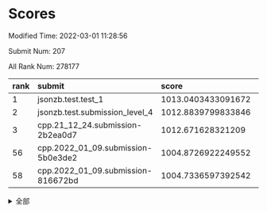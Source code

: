 # Scores

Modified Time: 2022-03-01 11:28:56

Submit Num: 207

All Rank Num: 278177

| rank |               submit               |       score        |       sigma        | pk_num |
| :--- | :--------------------------------- | :----------------- | :----------------- | :----- |
| 1    | jsonzb.test.test_1                 | 1013.0403433091672 | 0.7758772236771889 | 5371   |
| 2    | jsonzb.test.submission_level_4     | 1012.8839799833846 | 0.8045393324556167 | 5374   |
| 3    | cpp.21_12_24.submission-2b2ea0d7   | 1012.671628321209  | 0.765704029833669  | 5376   |
| 56   | cpp.2022_01_09.submission-5b0e3de2 | 1004.8726922249552 | 0.7027332309013535 | 5374   |
| 58   | cpp.2022_01_09.submission-816672bd | 1004.7336597392542 | 0.7077231988489477 | 5377   |


<details>
<summary>全部</summary>

| rank |                 submit                 |       score        |       sigma        | pk_num |
| :--- | :------------------------------------- | :----------------- | :----------------- | :----- |
| 1    | jsonzb.test.test_1                     | 1013.0403433091672 | 0.7758772236771889 | 5371   |
| 2    | jsonzb.test.submission_level_4         | 1012.8839799833846 | 0.8045393324556167 | 5374   |
| 3    | cpp.21_12_24.submission-2b2ea0d7       | 1012.671628321209  | 0.765704029833669  | 5376   |
| 4    | gobigger.level_3.submission_level_3_29 | 1012.6234602728221 | 0.761433349566333  | 5375   |
| 5    | gobigger.level_3.submission_level_3_43 | 1012.0096492025855 | 0.7872979558425045 | 5374   |
| 6    | gobigger.level_3.submission_level_3_25 | 1011.7043343653819 | 0.7642243622184246 | 5380   |
| 7    | gobigger.level_3.submission_level_3_2  | 1011.5125446613079 | 0.7854935314508726 | 5376   |
| 8    | gobigger.level_3.submission_level_3_27 | 1011.2150880925954 | 0.7705703568540405 | 5378   |
| 9    | gobigger.level_3.submission_level_3_24 | 1011.1555070968    | 0.7717458535751863 | 5372   |
| 10   | gobigger.level_3.submission_level_3_48 | 1011.088834422999  | 0.7619848390327664 | 5374   |
| 11   | gobigger.level_3.submission_level_3_18 | 1010.9503746457821 | 0.7534724391813005 | 5374   |
| 12   | gobigger.level_3.submission_level_3_15 | 1010.9320797998735 | 0.7877408769863208 | 5377   |
| 13   | gobigger.level_3.submission_level_3_4  | 1010.8376504422757 | 0.7711693298392807 | 5375   |
| 14   | gobigger.level_3.submission_level_3_33 | 1010.8011078252273 | 0.7860037546570287 | 5381   |
| 15   | gobigger.level_3.submission_level_3_10 | 1010.7419435624021 | 0.7624905912688967 | 5377   |
| 16   | gobigger.level_3.submission_level_3_1  | 1010.7317117188414 | 0.7552031423408498 | 5379   |
| 17   | gobigger.level_3.submission_level_3_13 | 1010.7241661953517 | 0.7620928944879695 | 5372   |
| 18   | gobigger.level_3.submission_level_3_44 | 1010.686213232796  | 0.7459760072046493 | 5377   |
| 19   | gobigger.level_3.submission_level_3_38 | 1010.5572224308797 | 0.7700083481864918 | 5375   |
| 20   | gobigger.level_3.submission_level_3_28 | 1010.5328394327785 | 0.7718677736100054 | 5368   |
| 21   | gobigger.level_3.submission_level_3_39 | 1010.5091543743522 | 0.7443194411857001 | 5381   |
| 22   | gobigger.level_3.submission_level_3_7  | 1010.5007731592109 | 0.7834546775637442 | 5375   |
| 23   | gobigger.level_3.submission_level_3_34 | 1010.475280652239  | 0.74360244653119   | 5376   |
| 24   | gobigger.level_3.submission_level_3_42 | 1010.4044656649057 | 0.7801002388549622 | 5378   |
| 25   | gobigger.level_3.submission_level_3_14 | 1010.3242405335843 | 0.750254651952486  | 5377   |
| 26   | gobigger.level_3.submission_level_3_5  | 1010.3164563069437 | 0.7795793684505264 | 5374   |
| 27   | gobigger.level_3.submission_level_3_23 | 1010.299139243474  | 0.7532564538612886 | 5376   |
| 28   | gobigger.level_3.submission_level_3_30 | 1010.1687154755089 | 0.7586495074393664 | 5370   |
| 29   | gobigger.level_3.submission_level_3_40 | 1010.1205455369142 | 0.7576435382688664 | 5381   |
| 30   | gobigger.level_3.submission_level_3_37 | 1009.8204012291508 | 0.7537274640329668 | 5374   |
| 31   | gobigger.level_3.submission_level_3_49 | 1009.7883459061784 | 0.7495011731397165 | 5376   |
| 32   | gobigger.level_3.submission_level_3_35 | 1009.7831184833439 | 0.7526530354190838 | 5375   |
| 33   | gobigger.level_3.submission_level_3_16 | 1009.7055864266333 | 0.7615136127013221 | 5378   |
| 34   | gobigger.level_3.submission_level_3_36 | 1009.6774874433202 | 0.7397315383958804 | 5374   |
| 35   | gobigger.level_3.submission_level_3_6  | 1009.6690529228329 | 0.7456997634931073 | 5373   |
| 36   | gobigger.level_3.submission_level_3_31 | 1009.6678053961333 | 0.7294697974678944 | 5370   |
| 37   | gobigger.level_3.submission_level_3_12 | 1009.6511243059897 | 0.7405544733525302 | 5376   |
| 38   | gobigger.level_3.submission_level_3_19 | 1009.6236690389422 | 0.7434418268977226 | 5373   |
| 39   | gobigger.level_3.submission_level_3_0  | 1009.5442395375158 | 0.7581662955589933 | 5377   |
| 40   | gobigger.level_3.submission_level_3_22 | 1009.4076521692396 | 0.7700488123337476 | 5370   |
| 41   | gobigger.level_3.submission_level_3_3  | 1009.3307012947363 | 0.7614509067268298 | 5377   |
| 42   | gobigger.level_3.submission_level_3_17 | 1009.3184168473795 | 0.7566118102621603 | 5377   |
| 43   | gobigger.level_3.submission_level_3_20 | 1009.3108076017829 | 0.7466659513648694 | 5376   |
| 44   | gobigger.level_3.submission_level_3_32 | 1009.2016256102697 | 0.7436567342650947 | 5373   |
| 45   | gobigger.level_3.submission_level_3_41 | 1009.1496012111313 | 0.7219003851636078 | 5374   |
| 46   | gobigger.level_3.submission_level_3_26 | 1009.0582168254432 | 0.7314317256076226 | 5376   |
| 47   | gobigger.level_3.submission_level_3_47 | 1009.0325374086938 | 0.7365240089529217 | 5376   |
| 48   | gobigger.level_3.submission_level_3_45 | 1009.0141297623653 | 0.7448400896736665 | 5376   |
| 49   | gobigger.level_3.submission_level_3_46 | 1008.9751971547995 | 0.7524885060929442 | 5377   |
| 50   | gobigger.level_3.submission_level_3_9  | 1008.9450767014063 | 0.7434326014484548 | 5378   |
| 51   | gobigger.level_3.submission_level_3_11 | 1008.9294713820368 | 0.7640602781329965 | 5376   |
| 52   | gobigger.level_3.submission_level_3_8  | 1008.3871795056748 | 0.7468244232965622 | 5376   |
| 53   | gobigger.level_3.submission_level_3_21 | 1008.3425568896389 | 0.7439569241304824 | 5371   |
| 54   | gobigger.level_1.submission_level_1_43 | 1005.0763160305651 | 0.7361716588383221 | 5378   |
| 55   | gobigger.level_1.submission_level_1_5  | 1004.9167288132512 | 0.7279916879992241 | 5376   |
| 56   | cpp.2022_01_09.submission-5b0e3de2     | 1004.8726922249552 | 0.7027332309013535 | 5374   |
| 57   | gobigger.level_1.submission_level_1_16 | 1004.7690637827453 | 0.7217624783398507 | 5382   |
| 58   | cpp.2022_01_09.submission-816672bd     | 1004.7336597392542 | 0.7077231988489477 | 5377   |
| 59   | gobigger.level_1.submission_level_1_8  | 1004.516744420043  | 0.7181930900377942 | 5378   |
| 60   | gobigger.level_1.submission_level_1_19 | 1004.3177678548506 | 0.7153106576702536 | 5376   |
| 61   | gobigger.level_1.submission_level_1_33 | 1004.1884470468909 | 0.7307385532541654 | 5380   |
| 62   | gobigger.level_1.submission_level_1_48 | 1004.0596240309784 | 0.7205703856531596 | 5377   |
| 63   | gobigger.level_1.submission_level_1_7  | 1003.9935126440954 | 0.7117618433711165 | 5378   |
| 64   | gobigger.level_1.submission_level_1_14 | 1003.9792797697579 | 0.7167716311850776 | 5376   |
| 65   | gobigger.level_1.submission_level_1_36 | 1003.8959653623791 | 0.7114846179477528 | 5379   |
| 66   | gobigger.level_1.submission_level_1_13 | 1003.8858820852053 | 0.7080395112797333 | 5373   |
| 67   | gobigger.level_1.submission_level_1_30 | 1003.8506173190257 | 0.7207845935258912 | 5375   |
| 68   | gobigger.level_1.submission_level_1_3  | 1003.7892699722449 | 0.7253570897574346 | 5376   |
| 69   | gobigger.level_1.submission_level_1_20 | 1003.7816552533128 | 0.7174246375760677 | 5373   |
| 70   | gobigger.level_1.submission_level_1_1  | 1003.7665219298964 | 0.7286693529063853 | 5374   |
| 71   | gobigger.level_1.submission_level_1_39 | 1003.7628032700451 | 0.7248096037611748 | 5377   |
| 72   | gobigger.level_1.submission_level_1_47 | 1003.7623832694295 | 0.7183499989389448 | 5377   |
| 73   | gobigger.level_1.submission_level_1_26 | 1003.7612304262601 | 0.7129165925144221 | 5380   |
| 74   | gobigger.level_1.submission_level_1_17 | 1003.6143660736894 | 0.7136203658216259 | 5378   |
| 75   | gobigger.level_1.submission_level_1_49 | 1003.5725881772177 | 0.7227848273764944 | 5376   |
| 76   | gobigger.level_1.submission_level_1_11 | 1003.4641128538381 | 0.7138988793222465 | 5379   |
| 77   | gobigger.level_1.submission_level_1_6  | 1003.4159495300597 | 0.7125004676193222 | 5380   |
| 78   | gobigger.level_1.submission_level_1_35 | 1003.3970839274465 | 0.7271187680872546 | 5373   |
| 79   | gobigger.level_1.submission_level_1_12 | 1003.3845170080358 | 0.7093138916886705 | 5376   |
| 80   | gobigger.level_1.submission_level_1_9  | 1003.3727715990634 | 0.7095670322730662 | 5378   |
| 81   | gobigger.level_1.submission_level_1_31 | 1003.2946184887005 | 0.7083663322752756 | 5376   |
| 82   | gobigger.level_1.submission_level_1_37 | 1003.2792251593523 | 0.7154926862364801 | 5378   |
| 83   | gobigger.level_1.submission_level_1_0  | 1003.2407995205929 | 0.7114080675174858 | 5378   |
| 84   | gobigger.level_1.submission_level_1_28 | 1003.1744243717842 | 0.707467956196819  | 5381   |
| 85   | gobigger.level_1.submission_level_1_32 | 1003.1294489433426 | 0.7205526417692668 | 5370   |
| 86   | gobigger.level_1.submission_level_1_22 | 1003.1287554167013 | 0.7110625282337576 | 5370   |
| 87   | gobigger.level_1.submission_level_1_41 | 1003.1239509067801 | 0.7152431965425872 | 5379   |
| 88   | gobigger.level_1.submission_level_1_46 | 1003.0463169834057 | 0.7042525260273271 | 5378   |
| 89   | gobigger.level_1.submission_level_1_24 | 1003.0424508315675 | 0.7208248144977644 | 5378   |
| 90   | gobigger.level_1.submission_level_1_29 | 1003.0401961450103 | 0.7146374009373753 | 5383   |
| 91   | gobigger.level_1.submission_level_1_38 | 1003.0136228348427 | 0.7223959568592583 | 5374   |
| 92   | gobigger.level_1.submission_level_1_15 | 1002.9894608687217 | 0.7141140157253038 | 5375   |
| 93   | gobigger.level_1.submission_level_1_34 | 1002.9844775118161 | 0.7211820533611105 | 5380   |
| 94   | gobigger.level_1.submission_level_1_18 | 1002.9504757325778 | 0.7209346382076758 | 5377   |
| 95   | gobigger.level_1.submission_level_1_10 | 1002.914609032941  | 0.7279706473318464 | 5373   |
| 96   | gobigger.level_1.submission_level_1_25 | 1002.8962382010764 | 0.7213145887557281 | 5376   |
| 97   | gobigger.level_1.submission_level_1_23 | 1002.8706557129068 | 0.715071313085051  | 5378   |
| 98   | gobigger.level_1.submission_level_1_44 | 1002.7860203639723 | 0.709296063151103  | 5381   |
| 99   | gobigger.level_1.submission_level_1_21 | 1002.7182132507409 | 0.7160164728822338 | 5374   |
| 100  | gobigger.level_1.submission_level_1_27 | 1002.4252711917468 | 0.7213369722562651 | 5379   |
| 101  | gobigger.level_1.submission_level_1_4  | 1002.3423458941004 | 0.7212246235123781 | 5371   |
| 102  | gobigger.level_1.submission_level_1_42 | 1002.1498161966167 | 0.7224699340112375 | 5379   |
| 103  | gobigger.level_1.submission_level_1_45 | 1002.1243546552328 | 0.7110383793695113 | 5379   |
| 104  | gobigger.level_1.submission_level_1_2  | 1002.0114754310266 | 0.7146647413368316 | 5376   |
| 105  | gobigger.level_1.submission_level_1_40 | 1000.8560125610744 | 0.71399448006428   | 5380   |
| 106  | gobigger.random.submission_random_19   | 997.330297364111   | 0.7318084818726059 | 5378   |
| 107  | gobigger.random.submission_random_38   | 996.8927555652336  | 0.7089177152072781 | 5371   |
| 108  | gobigger.random.submission_random_24   | 996.8850778973671  | 0.706919681522388  | 5375   |
| 109  | gobigger.random.submission_random_40   | 996.8182714634746  | 0.7057622135183333 | 5372   |
| 110  | gobigger.random.submission_random_30   | 996.813665887449   | 0.7018327713728365 | 5376   |
| 111  | gobigger.random.submission_random_39   | 996.6742596773004  | 0.711785783274523  | 5377   |
| 112  | gobigger.random.submission_random_36   | 996.6350343223274  | 0.7214500091655937 | 5369   |
| 113  | gobigger.random.submission_random_25   | 996.6289842948318  | 0.7047424293213475 | 5379   |
| 114  | gobigger.random.submission_random_37   | 996.5417103773154  | 0.7039910813331975 | 5378   |
| 115  | gobigger.random.submission_random_5    | 996.4569941033966  | 0.6952978837949778 | 5378   |
| 116  | gobigger.random.submission_random_45   | 996.3915002235501  | 0.7017439736012117 | 5380   |
| 117  | gobigger.random.submission_random_28   | 996.2864332387968  | 0.7253757094672323 | 5377   |
| 118  | gobigger.random.submission_random_48   | 996.2160787369085  | 0.7136205777338711 | 5374   |
| 119  | gobigger.random.submission_random_26   | 996.1930869492248  | 0.7050514038869696 | 5374   |
| 120  | gobigger.random.submission_random_20   | 996.1878641065008  | 0.7124419589940155 | 5374   |
| 121  | gobigger.random.submission_random_27   | 996.0996381112013  | 0.720470425255337  | 5375   |
| 122  | gobigger.random.submission_random_18   | 996.0629916304684  | 0.711203680854226  | 5376   |
| 123  | gobigger.random.submission_random_33   | 996.0627098423703  | 0.7156341466302097 | 5373   |
| 124  | gobigger.random.submission_random_43   | 996.0597400623205  | 0.7214127238752481 | 5372   |
| 125  | gobigger.random.submission_random_35   | 996.0578379590771  | 0.7079998673554939 | 5375   |
| 126  | gobigger.random.submission_random_7    | 996.0126413203975  | 0.7085558725443181 | 5371   |
| 127  | gobigger.random.submission_random_1    | 995.9217211289595  | 0.7149135523269267 | 5376   |
| 128  | gobigger.random.submission_random_41   | 995.911862577107   | 0.7102190791359169 | 5371   |
| 129  | gobigger.random.submission_random_32   | 995.8962605764108  | 0.7159900519957253 | 5379   |
| 130  | gobigger.random.submission_random_16   | 995.894657770304   | 0.7139815269175049 | 5375   |
| 131  | gobigger.random.submission_random_2    | 995.8730859867993  | 0.7211642220615888 | 5378   |
| 132  | gobigger.random.submission_random_49   | 995.8700913565149  | 0.7022433889847765 | 5373   |
| 133  | gobigger.random.submission_random_4    | 995.7264811015935  | 0.7234515276661074 | 5376   |
| 134  | gobigger.random.submission_random_31   | 995.7085326276509  | 0.7383969158405298 | 5378   |
| 135  | gobigger.random.submission_random_0    | 995.6929874498368  | 0.7017684443332511 | 5375   |
| 136  | gobigger.random.submission_random_12   | 995.6532620970419  | 0.7140853407710661 | 5381   |
| 137  | gobigger.random.submission_random_34   | 995.6462643574226  | 0.7166566292260209 | 5372   |
| 138  | gobigger.random.submission_random_47   | 995.5995426044029  | 0.7256874080188906 | 5374   |
| 139  | gobigger.random.submission_random_9    | 995.5687311442612  | 0.7075648527307222 | 5372   |
| 140  | gobigger.random.submission_random_29   | 995.5470453022899  | 0.7159190455799044 | 5374   |
| 141  | gobigger.random.submission_random_10   | 995.306073321859   | 0.7153966270048999 | 5378   |
| 142  | gobigger.random.submission_random_11   | 995.300189423697   | 0.7313699280369484 | 5374   |
| 143  | gobigger.random.submission_random_15   | 995.2415048986625  | 0.7210180790003216 | 5377   |
| 144  | gobigger.random.submission_random_42   | 995.2230318211159  | 0.733281234044439  | 5377   |
| 145  | gobigger.random.submission_random_23   | 995.2130472260175  | 0.7117461986072285 | 5377   |
| 146  | gobigger.random.submission_random_8    | 995.0581904401713  | 0.7095108036964505 | 5371   |
| 147  | gobigger.random.submission_random_44   | 995.0246338414375  | 0.7128000153957917 | 5373   |
| 148  | gobigger.random.submission_random_17   | 994.9898568947219  | 0.7249409195144225 | 5371   |
| 149  | gobigger.random.submission_random_13   | 994.9107140245656  | 0.726849541140583  | 5371   |
| 150  | gobigger.random.submission_random_22   | 994.8281215367375  | 0.712940665420302  | 5377   |
| 151  | gobigger.random.submission_random_21   | 994.571238857505   | 0.7247385682598418 | 5377   |
| 152  | gobigger.random.submission_random_3    | 994.4110554590894  | 0.7087002086828884 | 5377   |
| 153  | gobigger.random.submission_random_14   | 994.3969662554076  | 0.7218174960775708 | 5374   |
| 154  | gobigger.random.submission_random_6    | 994.2757630159347  | 0.7276246012532123 | 5373   |
| 155  | gobigger.level_2.submission_level_2_44 | 994.1823720154285  | 0.7301257057851644 | 5372   |
| 156  | gobigger.random.submission_random_46   | 994.0235496364087  | 0.732725998562292  | 5374   |
| 157  | gobigger.level_2.submission_level_2_37 | 993.8665218472472  | 0.7233954371667602 | 5374   |
| 158  | gobigger.level_2.submission_level_2_2  | 993.8438697035336  | 0.7250393864773274 | 5375   |
| 159  | gobigger.level_2.submission_level_2_6  | 993.7971333840492  | 0.7528966427295659 | 5375   |
| 160  | gobigger.level_2.submission_level_2_11 | 993.5418623674061  | 0.7214536559906357 | 5377   |
| 161  | gobigger.level_2.submission_level_2_33 | 993.4728754468986  | 0.7399919832142448 | 5371   |
| 162  | gobigger.level_2.submission_level_2_22 | 993.3995901023782  | 0.735641477054503  | 5377   |
| 163  | gobigger.level_2.submission_level_2_20 | 993.3355565857751  | 0.7533122197844861 | 5372   |
| 164  | gobigger.level_2.submission_level_2_5  | 993.3187584183017  | 0.7383134986985164 | 5375   |
| 165  | gobigger.level_2.submission_level_2_14 | 993.1479778750904  | 0.7451446546370238 | 5374   |
| 166  | gobigger.level_2.submission_level_2_25 | 993.0399536380025  | 0.7310659448403339 | 5374   |
| 167  | gobigger.level_2.submission_level_2_42 | 992.9269542038778  | 0.7440660134445968 | 5372   |
| 168  | gobigger.level_2.submission_level_2_3  | 992.8763177346825  | 0.7361870505161011 | 5373   |
| 169  | gobigger.level_2.submission_level_2_43 | 992.7450458819279  | 0.7721124859024255 | 5371   |
| 170  | gobigger.level_2.submission_level_2_28 | 992.6397198093574  | 0.7580487351690689 | 5377   |
| 171  | gobigger.level_2.submission_level_2_40 | 992.5877874094792  | 0.7516802631516439 | 5365   |
| 172  | gobigger.level_2.submission_level_2_48 | 992.5166891901832  | 0.7472517444461919 | 5378   |
| 173  | gobigger.level_2.submission_level_2_4  | 992.4327539641807  | 0.75375074886337   | 5376   |
| 174  | gobigger.level_2.submission_level_2_31 | 992.3390878017124  | 0.7379451020750544 | 5372   |
| 175  | gobigger.level_2.submission_level_2_15 | 992.3083210765323  | 0.7344338616531193 | 5378   |
| 176  | gobigger.level_2.submission_level_2_8  | 992.2253686878847  | 0.7423206923654465 | 5381   |
| 177  | gobigger.level_2.submission_level_2_18 | 992.21229225171    | 0.7514581627627148 | 5379   |
| 178  | gobigger.level_2.submission_level_2_10 | 992.1886099003144  | 0.7309679697123781 | 5372   |
| 179  | gobigger.level_2.submission_level_2_7  | 992.185803124585   | 0.7564311460319595 | 5375   |
| 180  | gobigger.level_2.submission_level_2_21 | 992.1561715928302  | 0.7429832755534431 | 5373   |
| 181  | gobigger.level_2.submission_level_2_34 | 992.0841459731234  | 0.7418127633624884 | 5373   |
| 182  | gobigger.level_2.submission_level_2_27 | 992.0660643409215  | 0.7517275204200835 | 5373   |
| 183  | gobigger.level_2.submission_level_2_38 | 991.8839440130887  | 0.755910048746866  | 5376   |
| 184  | gobigger.level_2.submission_level_2_17 | 991.8682939670091  | 0.7605082808100141 | 5375   |
| 185  | gobigger.level_2.submission_level_2_30 | 991.7339718182808  | 0.7617032487137964 | 5378   |
| 186  | gobigger.level_2.submission_level_2_32 | 991.6548914095303  | 0.7762269845643747 | 5374   |
| 187  | gobigger.level_2.submission_level_2_23 | 991.5961399221768  | 0.7501626532518049 | 5378   |
| 188  | gobigger.level_2.submission_level_2_12 | 991.566573280702   | 0.7810540859425551 | 5374   |
| 189  | gobigger.level_2.submission_level_2_49 | 991.545167230649   | 0.7275557185014738 | 5374   |
| 190  | gobigger.level_2.submission_level_2_9  | 991.5007269366897  | 0.7282685599946973 | 5376   |
| 191  | gobigger.level_2.submission_level_2_36 | 991.4061704472165  | 0.7580439907567558 | 5375   |
| 192  | gobigger.level_2.submission_level_2_39 | 991.3309900372786  | 0.7665312000219096 | 5367   |
| 193  | gobigger.level_2.submission_level_2_24 | 991.3246732793189  | 0.7365345471279997 | 5372   |
| 194  | gobigger.level_2.submission_level_2_16 | 991.3148340982024  | 0.7406362248772477 | 5376   |
| 195  | gobigger.level_2.submission_level_2_41 | 991.3115149125125  | 0.7629358796247978 | 5377   |
| 196  | gobigger.level_2.submission_level_2_47 | 991.2854963667481  | 0.7517418483183661 | 5379   |
| 197  | gobigger.level_2.submission_level_2_29 | 991.2558844924226  | 0.7855710933860179 | 5371   |
| 198  | gobigger.level_2.submission_level_2_46 | 991.1834795906881  | 0.7485082959550142 | 5369   |
| 199  | gobigger.level_2.submission_level_2_35 | 991.0717547600725  | 0.7502867961322178 | 5369   |
| 200  | gobigger.level_2.submission_level_2_0  | 990.7408737021088  | 0.7768210240464729 | 5377   |
| 201  | gobigger.level_2.submission_level_2_1  | 990.5409961268176  | 0.759043492677372  | 5377   |
| 202  | gobigger.level_2.submission_level_2_45 | 990.5081871528556  | 0.7681498783984873 | 5376   |
| 203  | gobigger.level_2.submission_level_2_26 | 990.4694569270637  | 0.7646847946755106 | 5376   |
| 204  | gobigger.level_2.submission_level_2_19 | 990.1805456105402  | 0.7777252219948667 | 5373   |
| 205  | gobigger.level_2.submission_level_2_13 | 990.1431215844093  | 0.7880987579730587 | 5374   |
| 206  | gobigger.none.submission_none_0        | 977.528431308334   | 1.3424208124749923 | 5375   |
| 207  | gobigger.none.submission_none_1        | 974.9934813759361  | 1.5417858621900709 | 5379   |

</details>